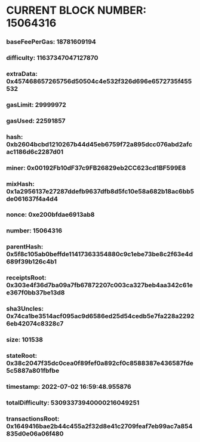 # CURRENT BLOCK NUMBER: 15064316

### baseFeePerGas: 18781609194
### difficulty: 11637347047127870
### extraData: 0x457468657265756d50504c4e532f326d696e6572735f455532
### gasLimit: 29999972
### gasUsed: 22591857
### hash: 0xb2604bcbd1210267b44d45eb6759f72a895dcc076abd2afcac1186d6c2287d01
### miner: 0x00192Fb10dF37c9FB26829eb2CC623cd1BF599E8
### mixHash: 0x1a2956137e27287ddefb9637dfb8d5fc10e58a682b18ac6bb5de061637f4a4d4
### nonce: 0xe200bfdae6913ab8
### number: 15064316
### parentHash: 0x5f8c105ab0beffde11417363354880c9c1ebe73be8c2f63e4d689f39b126c4b1
### receiptsRoot: 0x303e4f36d7ba09a7fb67872207c003ca327beb4aa342c61ee367f0bb37be13d8
### sha3Uncles: 0x74ca1be3514acf095ac9d6586ed25d54cedb5e7fa228a22926eb42074c8328c7
### size: 101538
### stateRoot: 0x38c2047f35dc0cea0f89fef0a892cf0c8588387e436587fde5c5887a801fbfbe
### timestamp: 2022-07-02 16:59:48.955876
### totalDifficulty: 53093373940000216049251
### transactionsRoot: 0x1649416bae2b44c455a2f32d8e41c2709feaf7eb99ac7a854835d0e06a06f480

